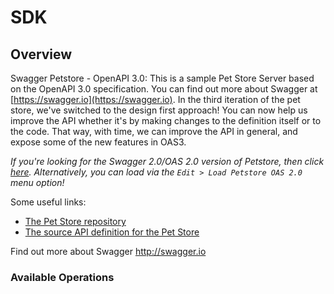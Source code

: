 # SDK

## Overview

Swagger Petstore - OpenAPI 3.0: This is a sample Pet Store Server based on the OpenAPI 3.0 specification.  You can find out more about
Swagger at [https://swagger.io](https://swagger.io). In the third iteration of the pet store, we've switched to the design first approach!
You can now help us improve the API whether it's by making changes to the definition itself or to the code.
That way, with time, we can improve the API in general, and expose some of the new features in OAS3.

_If you're looking for the Swagger 2.0/OAS 2.0 version of Petstore, then click [here](https://editor.swagger.io/?url=https://petstore.swagger.io/v2/swagger.yaml). Alternatively, you can load via the `Edit > Load Petstore OAS 2.0` menu option!_

Some useful links:
- [The Pet Store repository](https://github.com/swagger-api/swagger-petstore)
- [The source API definition for the Pet Store](https://github.com/swagger-api/swagger-petstore/blob/master/src/main/resources/openapi.yaml)

Find out more about Swagger
<http://swagger.io>
### Available Operations

